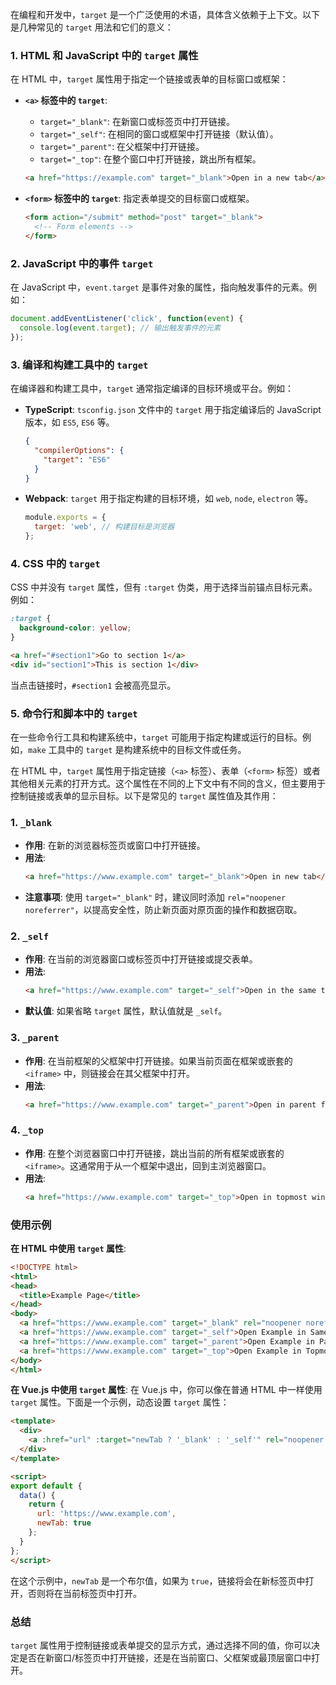 在编程和开发中，`target` 是一个广泛使用的术语，具体含义依赖于上下文。以下是几种常见的 `target` 用法和它们的意义：

### 1. **HTML 和 JavaScript 中的 `target` 属性**

在 HTML 中，`target` 属性用于指定一个链接或表单的目标窗口或框架：

- **`<a>` 标签中的 `target`**: 
  - `target="_blank"`: 在新窗口或标签页中打开链接。
  - `target="_self"`: 在相同的窗口或框架中打开链接（默认值）。
  - `target="_parent"`: 在父框架中打开链接。
  - `target="_top"`: 在整个窗口中打开链接，跳出所有框架。

  ```html
  <a href="https://example.com" target="_blank">Open in a new tab</a>
  ```

- **`<form>` 标签中的 `target`**: 指定表单提交的目标窗口或框架。

  ```html
  <form action="/submit" method="post" target="_blank">
    <!-- Form elements -->
  </form>
  ```

### 2. **JavaScript 中的事件 `target`**

在 JavaScript 中，`event.target` 是事件对象的属性，指向触发事件的元素。例如：

```javascript
document.addEventListener('click', function(event) {
  console.log(event.target); // 输出触发事件的元素
});
```

### 3. **编译和构建工具中的 `target`**

在编译器和构建工具中，`target` 通常指定编译的目标环境或平台。例如：

- **TypeScript**: `tsconfig.json` 文件中的 `target` 用于指定编译后的 JavaScript 版本，如 `ES5`, `ES6` 等。

  ```json
  {
    "compilerOptions": {
      "target": "ES6"
    }
  }
  ```

- **Webpack**: `target` 用于指定构建的目标环境，如 `web`, `node`, `electron` 等。

  ```javascript
  module.exports = {
    target: 'web', // 构建目标是浏览器
  };
  ```

### 4. **CSS 中的 `target`**

CSS 中并没有 `target` 属性，但有 `:target` 伪类，用于选择当前锚点目标元素。例如：

```css
:target {
  background-color: yellow;
}
```

```html
<a href="#section1">Go to section 1</a>
<div id="section1">This is section 1</div>
```

当点击链接时，`#section1` 会被高亮显示。

### 5. **命令行和脚本中的 `target`**

在一些命令行工具和构建系统中，`target` 可能用于指定构建或运行的目标。例如，`make` 工具中的 `target` 是构建系统中的目标文件或任务。







在 HTML 中，`target` 属性用于指定链接（`<a>` 标签）、表单（`<form>` 标签）或者其他相关元素的打开方式。这个属性在不同的上下文中有不同的含义，但主要用于控制链接或表单的显示目标。以下是常见的 `target` 属性值及其作用：

### 1. `_blank`
- **作用**: 在新的浏览器标签页或窗口中打开链接。
- **用法**:
  ```html
  <a href="https://www.example.com" target="_blank">Open in new tab</a>
  ```
- **注意事项**: 使用 `target="_blank"` 时，建议同时添加 `rel="noopener noreferrer"`，以提高安全性，防止新页面对原页面的操作和数据窃取。

### 2. `_self`
- **作用**: 在当前的浏览器窗口或标签页中打开链接或提交表单。 
- **用法**:
  ```html
  <a href="https://www.example.com" target="_self">Open in the same tab</a>
  ```
- **默认值**: 如果省略 `target` 属性，默认值就是 `_self`。

### 3. `_parent`
- **作用**: 在当前框架的父框架中打开链接。如果当前页面在框架或嵌套的 `<iframe>` 中，则链接会在其父框架中打开。
- **用法**:
  ```html
  <a href="https://www.example.com" target="_parent">Open in parent frame</a>
  ```

### 4. `_top`
- **作用**: 在整个浏览器窗口中打开链接，跳出当前的所有框架或嵌套的 `<iframe>`。这通常用于从一个框架中退出，回到主浏览器窗口。
- **用法**:
  ```html
  <a href="https://www.example.com" target="_top">Open in topmost window</a>
  ```

### 使用示例

**在 HTML 中使用 `target` 属性**:
```html
<!DOCTYPE html>
<html>
<head>
  <title>Example Page</title>
</head>
<body>
  <a href="https://www.example.com" target="_blank" rel="noopener noreferrer">Open Example in New Tab</a>
  <a href="https://www.example.com" target="_self">Open Example in Same Tab</a>
  <a href="https://www.example.com" target="_parent">Open Example in Parent Frame</a>
  <a href="https://www.example.com" target="_top">Open Example in Topmost Window</a>
</body>
</html>
```

**在 Vue.js 中使用 `target` 属性**:
在 Vue.js 中，你可以像在普通 HTML 中一样使用 `target` 属性。下面是一个示例，动态设置 `target` 属性：

```html
<template>
  <div>
    <a :href="url" :target="newTab ? '_blank' : '_self'" rel="noopener noreferrer">Open Link</a>
  </div>
</template>

<script>
export default {
  data() {
    return {
      url: 'https://www.example.com',
      newTab: true
    };
  }
};
</script>
```

在这个示例中，`newTab` 是一个布尔值，如果为 `true`，链接将会在新标签页中打开，否则将在当前标签页中打开。

### 总结
`target` 属性用于控制链接或表单提交的显示方式，通过选择不同的值，你可以决定是否在新窗口/标签页中打开链接，还是在当前窗口、父框架或最顶层窗口中打开。